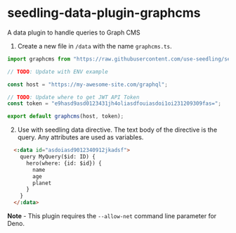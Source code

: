 # seedling-data-plugin-graphcms

A data plugin to handle queries to Graph CMS

1. Create a new file in `/data` with the name `graphcms.ts`.

```ts
import graphcms from "https://raw.githubusercontent.com/use-seedling/seedling-data-plugin-graphcms/master/mod.ts";

// TODO: Update with ENV example

const host = "https://my-awesome-site.com/graphql";

// TODO: Update where to get JWT API Token
const token = "e9hasd9asd0123431jh4oliasdfouiasdoi1oi231209309fas=";

export default graphcms(host, token);
```

2. Use with seedling data directive. The text body of the directive is the query. Any attributes are used as variables.

```html
  <:data id="asdoiasd9012340912jkadsf">
    query MyQuery($id: ID) {
      hero(where: {id: $id}) {
        name
        age
        planet
      }
    }
  </:data>
```

**Note** - This plugin requires the `--allow-net` command line parameter for Deno.

